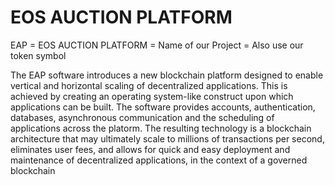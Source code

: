 # EOS AUCTION PLATFORM

EAP = EOS AUCTION PLATFORM = Name of our Project = Also use our token symbol

The EAP software introduces a new blockchain platform designed to enable vertical and horizontal scaling of decentralized applications. This is achieved by creating an operating system-like construct upon which applications can be built. The software provides accounts, authentication, databases, asynchronous communication and the scheduling of applications across the platorm. The resulting technology is a blockchain architecture that may ultimately scale to millions of transactions per second, eliminates user fees, and allows for quick and easy deployment and maintenance of decentralized applications, in the context of a governed blockchain



